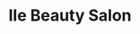 ---
layout: info
type: Standard
title: Ile Beauty Salon
section: spa & massage
logo: placeholder
ratings:
phone: "7747162"
email:
address:
description: A locally owned exquisite beauty parlor located at the Georges Pombidu area, Open Monday – Saturday 8:30am- 6pm.
---